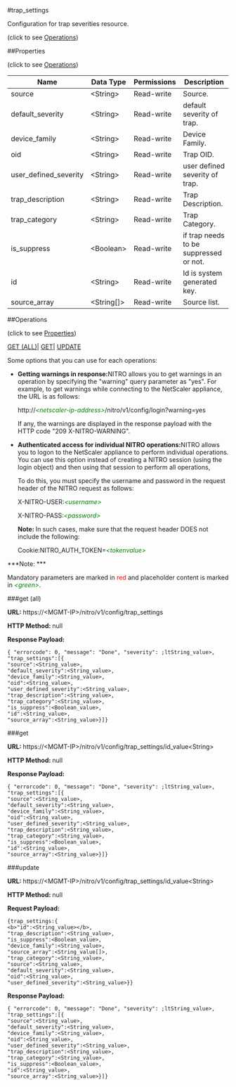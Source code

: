 #trap_settings



Configuration for trap severities resource.

<span>(click to see [Operations](#operations))</span>



##Properties 

<span>(click to see [Operations](#operations))</span>





<table><thead><tr><th>Name</th><th>Data Type</th><th>Permissions</th><th>Description</th></tr></thead><tbody><tr><td>source</td><td>&lt;String></td><td>Read-write</td><td>Source.</td></tr><tr><td>default_severity</td><td>&lt;String></td><td>Read-write</td><td>default severity of trap.</td></tr><tr><td>device_family</td><td>&lt;String></td><td>Read-write</td><td>Device Family.</td></tr><tr><td>oid</td><td>&lt;String></td><td>Read-write</td><td>Trap OID.</td></tr><tr><td>user_defined_severity</td><td>&lt;String></td><td>Read-write</td><td>user defined severity of trap.</td></tr><tr><td>trap_description</td><td>&lt;String></td><td>Read-write</td><td>Trap Description.</td></tr><tr><td>trap_category</td><td>&lt;String></td><td>Read-write</td><td>Trap Category.</td></tr><tr><td>is_suppress</td><td>&lt;Boolean></td><td>Read-write</td><td>if trap needs to be suppressed or not.</td></tr><tr><td>id</td><td>&lt;String></td><td>Read-write</td><td>Id is system generated key.</td></tr><tr><td>source_array</td><td>&lt;String[]></td><td>Read-write</td><td>Source list.</td></tr></tbody></table>

##Operations 

<span>(click to see [Properties](#properties))</span>





[GET (ALL)](#get-all)| [GET](#get)| [UPDATE](#update)





Some options that you can use for each operations:

<ul><li><p><b>Getting warnings in response:</b>NITRO allows you to get warnings in an operation by specifying the "warning" query parameter as "yes". For example, to get warnings while connecting to the NetScaler appliance, the URL is as follows:</p><p>http://<span style="color:green;font-style:italic;">&lt;netscaler-ip-address&gt;</span>/nitro/v1/config/login?warning=yes</p><p>If any, the warnings are displayed in the response payload with the HTTP code "209 X-NITRO-WARNING".</p></li><li><p><b>Authenticated access for individual NITRO operations:</b>NITRO allows you to logon to the NetScaler appliance to perform individual operations. You can use this option instead of creating a NITRO session (using the login object) and then using that session to perform all operations,</p><p>To do this, you must specify the username and password in the request header of the NITRO request as follows:</p><p>X-NITRO-USER:<span style="color:green;font-style:italic;">&lt;username&gt;</span></p><p>X-NITRO-PASS:<span style="color:green;font-style:italic;">&lt;password&gt;</span></p><p><b>Note: </b>In such cases, make sure that the request header DOES not include the following:</p><p>Cookie:NITRO_AUTH_TOKEN=<span style="color:green;font-style:italic;">&lt;tokenvalue&gt;</span></p></li></ul>







***Note: *** 

Mandatory parameters are marked in <span style="color:#FF0000;">red</span> and placeholder content is marked in <span style="color:green;font-style:italic">&lt;green&gt;</span>.



###get (all)







<b>URL: </b>https://&lt;MGMT-IP&gt;/nitro/v1/config/trap_settings

<b>HTTP Method: </b>null

<b>Response Payload: </b>
```
{ "errorcode": 0, "message": "Done", "severity": ;ltString_value>, "trap_settings":[{
"source":<String_value>,
"default_severity":<String_value>,
"device_family":<String_value>,
"oid":<String_value>,
"user_defined_severity":<String_value>,
"trap_description":<String_value>,
"trap_category":<String_value>,
"is_suppress":<Boolean_value>,
"id":<String_value>,
"source_array":<String_value>}]}
```







###get







<b>URL: </b>https://&lt;MGMT-IP&gt;/nitro/v1/config/trap_settings/id_value&lt;String&gt;

<b>HTTP Method: </b>null

<b>Response Payload: </b>
```
{ "errorcode": 0, "message": "Done", "severity": ;ltString_value>, "trap_settings":[{
"source":<String_value>,
"default_severity":<String_value>,
"device_family":<String_value>,
"oid":<String_value>,
"user_defined_severity":<String_value>,
"trap_description":<String_value>,
"trap_category":<String_value>,
"is_suppress":<Boolean_value>,
"id":<String_value>,
"source_array":<String_value>}]}
```







###update







<b>URL: </b>https://&lt;MGMT-IP&gt;/nitro/v1/config/trap_settings/id_value&lt;String&gt;

<b>HTTP Method: </b>null

<b>Request Payload: </b>
```
{trap_settings:{
<b>"id":<String_value></b>,
"trap_description":<String_value>,
"is_suppress":<Boolean_value>,
"device_family":<String_value>,
"source_array":<String_value[]>,
"trap_category":<String_value>,
"source":<String_value>,
"default_severity":<String_value>,
"oid":<String_value>,
"user_defined_severity":<String_value>}}
```

<b>Response Payload: </b>
```
{ "errorcode": 0, "message": "Done", "severity": ;ltString_value>, "trap_settings":[{
"source":<String_value>,
"default_severity":<String_value>,
"device_family":<String_value>,
"oid":<String_value>,
"user_defined_severity":<String_value>,
"trap_description":<String_value>,
"trap_category":<String_value>,
"is_suppress":<Boolean_value>,
"id":<String_value>,
"source_array":<String_value>}]}
```







